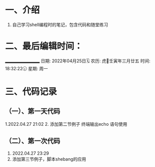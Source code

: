 # 一、介绍
1. 自己学习shell编程时的笔记，包含代码和随堂练习



# 二、最后编辑时间：
▂▂▂▂▂▂▂▂
日期: 2022年04月25日🗓️
农历: 虎🐅壬寅年三月廿五
时间: 18:32:22🕡
星期: 周一

# 三、代码记录
## （一）、第一天代码
1.2022.04.27 21:02 
2. 添加第二节例子 终端输出echo 语句使用

## （二）、第一次代码
1. 2022.04.27 23:29
2. 添加第三节例子，脚本shebang的应用
